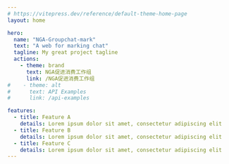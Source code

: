 ```yaml
---
# https://vitepress.dev/reference/default-theme-home-page
layout: home

hero:
  name: "NGA-Groupchat-mark"
  text: "A web for marking chat"
  tagline: My great project tagline
  actions:
    - theme: brand
      text: NGA促进消费工作组
      link: /NGA促进消费工作组
#    - theme: alt
#      text: API Examples
#      link: /api-examples

features:
  - title: Feature A
    details: Lorem ipsum dolor sit amet, consectetur adipiscing elit
  - title: Feature B
    details: Lorem ipsum dolor sit amet, consectetur adipiscing elit
  - title: Feature C
    details: Lorem ipsum dolor sit amet, consectetur adipiscing elit
---
```


